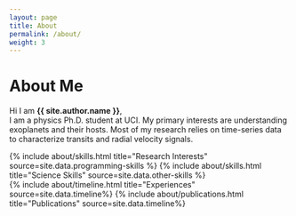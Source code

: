 ```yaml
---
layout: page
title: About
permalink: /about/
weight: 3
---
```


# **About Me**

Hi I am **{{ site.author.name }}**,<br>
I am a physics Ph.D. student at UCI. My primary interests are understanding exoplanets and their hosts. Most of my research relies on time-series data to characterize transits and radial velocity signals. 

<div class="row">
{% include about/skills.html title="Research Interests" source=site.data.programming-skills %}
{% include about/skills.html title="Science Skills" source=site.data.other-skills %}
</div>

<div class="row">
{% include about/timeline.html title="Experiences" source=site.data.timeline%}
{% include about/publications.html title="Publications" source=site.data.timeline%}
</div>

